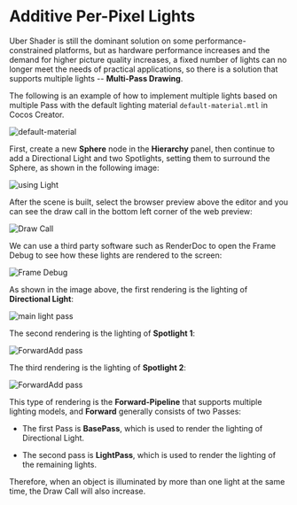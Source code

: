 # Additive Per-Pixel Lights

Uber Shader is still the dominant solution on some performance-constrained platforms, but as hardware performance increases and the demand for higher picture quality increases, a fixed number of lights can no longer meet the needs of practical applications, so there is a solution that supports multiple lights -- **Multi-Pass Drawing**.

The following is an example of how to implement multiple lights based on multiple Pass with the default lighting material `default-material.mtl` in Cocos Creator.

![default-material](additivelights/default-material.png)

First, create a new **Sphere** node in the **Hierarchy** panel, then continue to add a Directional Light and two Spotlights, setting them to surround the Sphere, as shown in the following image:

![using Light](additivelights/usingLight.png)

After the scene is built, select the browser preview above the editor and you can see the draw call in the bottom left corner of the web preview:

![Draw Call](additivelights/drawCall.png)

We can use a third party software such as RenderDoc to open the Frame Debug to see how these lights are rendered to the screen:

![Frame Debug](additivelights/debug.png)

As shown in the image above, the first rendering is the lighting of **Directional Light**:

![main light pass](additivelights/pass1.png)

The second rendering is the lighting of **Spotlight 1**:

![ForwardAdd pass](additivelights/pass2.png)

The third rendering is the lighting of **Spotlight 2**:

![ForwardAdd pass](additivelights/pass3.png)

This type of rendering is the **Forward-Pipeline** that supports multiple lighting models, and **Forward** generally consists of two Passes:

- The first Pass is **BasePass**, which is used to render the lighting of Directional Light.

- The second pass is **LightPass**, which is used to render the lighting of the remaining lights.

Therefore, when an object is illuminated by more than one light at the same time, the Draw Call will also increase.
